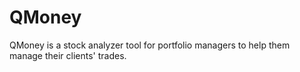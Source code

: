 # QMoney
QMoney is a stock analyzer tool for portfolio managers to help them manage their clients' trades.
